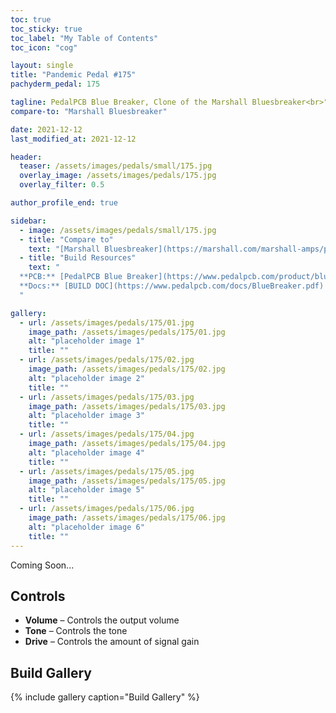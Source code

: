 ```yaml
---
toc: true
toc_sticky: true
toc_label: "My Table of Contents"
toc_icon: "cog"

layout: single
title: "Pandemic Pedal #175"
pachyderm_pedal: 175

tagline: PedalPCB Blue Breaker, Clone of the Marshall Bluesbreaker<br>"" - 
compare-to: "Marshall Bluesbreaker"

date: 2021-12-12
last_modified_at: 2021-12-12

header:
  teaser: /assets/images/pedals/small/175.jpg
  overlay_image: /assets/images/pedals/175.jpg
  overlay_filter: 0.5

author_profile_end: true

sidebar:
  - image: /assets/images/pedals/small/175.jpg
  - title: "Compare to"
    text: "[Marshall Bluesbreaker](https://marshall.com/marshall-amps/products/amps/vintage-reissues/1962-bluesbreaker)"
  - title: "Build Resources"
    text: "
  **PCB:** [PedalPCB Blue Breaker](https://www.pedalpcb.com/product/bluebreaker/)<br>
  **Docs:** [BUILD DOC](https://www.pedalpcb.com/docs/BlueBreaker.pdf)
  "

gallery:
  - url: /assets/images/pedals/175/01.jpg
    image_path: /assets/images/pedals/175/01.jpg
    alt: "placeholder image 1"
    title: ""
  - url: /assets/images/pedals/175/02.jpg
    image_path: /assets/images/pedals/175/02.jpg
    alt: "placeholder image 2"
    title: ""
  - url: /assets/images/pedals/175/03.jpg
    image_path: /assets/images/pedals/175/03.jpg
    alt: "placeholder image 3"
    title: ""
  - url: /assets/images/pedals/175/04.jpg
    image_path: /assets/images/pedals/175/04.jpg
    alt: "placeholder image 4"
    title: ""
  - url: /assets/images/pedals/175/05.jpg
    image_path: /assets/images/pedals/175/05.jpg
    alt: "placeholder image 5"
    title: ""
  - url: /assets/images/pedals/175/06.jpg
    image_path: /assets/images/pedals/175/06.jpg
    alt: "placeholder image 6"
    title: ""
---
```




Coming Soon...

## Controls

* **Volume** – Controls the output volume
* **Tone** – Controls the tone
* **Drive** – Controls the amount of signal gain

## Build Gallery

{% include gallery caption="Build Gallery" %}
